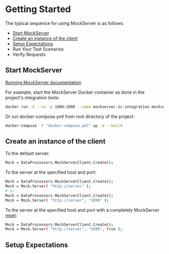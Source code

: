 # Getting Started

The typical sequence for using MockServer is as follows:

* [Start MockServer](#StartMockServer)
* [Create an instance of the client](#CreateInstance)
* [Setup Expectations](#SetupExpectations)
* Run Your Test Scenarios
* Verify Requests

## Start MockServer<a name="StartMockServer"></a>

[Running MockServer documentation](https://www.mock-server.com/mock_server/running_mock_server.html)

For example, start the MockServer Docker container as done in the project's integration tests:

```bash
docker run -d --rm -p 1080:1080 --name mockserver-1c-integration mockserver/mockserver -logLevel DEBUG -serverPort 1080
```

Or run docker-compose.yml from root directory of the project:

```bash
docker-compose -f "docker-compose.yml" up -d --build
```

## Create an instance of the client<a name="CreateInstance"></a>

To the default server:

```bash
Mock = DataProcessors.MockServerClient.Create();
```

To the server at the specified host and port:

```bash
Mock = DataProcessors.MockServerClient.Create();
Mock = Mock.Server( "http://server" );
# or
Mock = DataProcessors.MockServerClient.Create();
Mock = Mock.Server( "http://server", "1099" );
```

To the server at the specified host and port with a completely MockServer [reset](https://www.mock-server.com/mock_server/clearing_and_resetting.html):

```bash
Mock = DataProcessors.MockServerClient.Create();
Mock = Mock.Server( "http://server", "1099", true );
```

## Setup Expectations<a name="SetupExpectations"></a>


